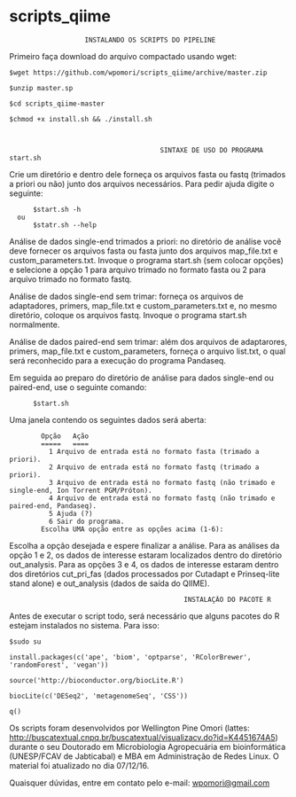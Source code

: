 # scripts_qiime

					   INSTALANDO OS SCRIPTS DO PIPELINE
Primeiro faça download do arquivo compactado usando wget:

	$wget https://github.com/wpomori/scripts_qiime/archive/master.zip

	$unzip master.sp

	$cd scripts_qiime-master
	
	$chmod +x install.sh && ./install.sh
	
	

                                          SINTAXE DE USO DO PROGRAMA start.sh
  
Crie um diretório e dentro dele forneça os arquivos fasta ou fastq (trimados a priori ou não) junto dos arquivos necessários. Para pedir ajuda digite o seguinte:

          $start.sh -h
      ou
          $statr.sh --help


Análise de dados single-end trimados a priori: no diretório de análise você deve fornecer os arquivos fasta ou fasta junto dos arquivos map_file.txt e custom_parameters.txt. Invoque o programa start.sh (sem colocar opções) e selecione a opção 1 para arquivo trimado no formato fasta ou 2 para arquivo trimado no formato fastq.


Análise de dados single-end sem trimar: forneça os arquivos de adaptadores, primers, map_file.txt e custom_parameters.txt e, no mesmo diretório, coloque os arquivos fastq. Invoque o programa start.sh normalmente.


Análise de dados paired-end sem trimar: além dos arquivos de adaptarores, primers, map_file.txt e custom_parameters, forneça o arquivo list.txt, o qual será reconhecido para a execução do programa Pandaseq.


Em seguida ao preparo do diretório de análise para dados single-end ou paired-end, use o seguinte comando:

          $start.sh

Uma janela contendo os seguintes dados será aberta:

			Opção	Ação
			=====	====
			  1	Arquivo de entrada está no formato fasta (trimado a priori).
			  2	Arquivo de entrada está no formato fastq (trimado a priori).
			  3	Arquivo de entrada está no formato fastq (não trimado e single-end, Ion Torrent PGM/Próton).
			  4	Arquivo de entrada está no formato fastq (não trimado e paired-end, Pandaseq).
			  5	Ajuda (?)
			  6	Sair do programa.
			Escolha UMA opção entre as opções acima (1-6): 

Escolha a opção desejada e espere finalizar a análise. Para as análises da opção 1 e 2, os dados de interesse estaram localizados dentro do diretório out_analysis. Para as opções 3 e 4, os dados de interesse estaram dentro dos diretórios cut_pri_fas (dados processados por Cutadapt e Prinseq-lite stand alone) e out_analysis (dados de saída do QIIME).

                                                INSTALAÇÃO DO PACOTE R

Antes de executar o script todo, será necessário que alguns pacotes do R estejam instalados no sistema. Para isso:

	$sudo su

	install.packages(c('ape', 'biom', 'optparse', 'RColorBrewer', 'randomForest', 'vegan'))
	
	source('http://bioconductor.org/biocLite.R')
	
	biocLite(c('DESeq2', 'metagenomeSeq', 'CSS'))
	
	q()


Os scripts foram desenvolvidos por Wellington Pine Omori (lattes: http://buscatextual.cnpq.br/buscatextual/visualizacv.do?id=K4451674A5) durante o seu Doutorado em Microbiologia Agropecuária em bioinformática (UNESP/FCAV de Jabticabal) e MBA em Administração de Redes Linux. O material foi atualizado no dia 07/12/16.

Quaisquer dúvidas, entre em contato pelo e-mail: wpomori@gmail.com
